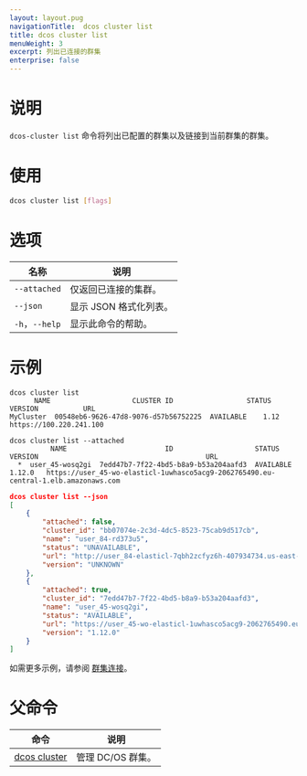 ```yaml
---
layout: layout.pug
navigationTitle:  dcos cluster list
title: dcos cluster list
menuWeight: 3
excerpt: 列出已连接的群集
enterprise: false
---
```


# 说明
`dcos-cluster list` 命令将列出已配置的群集以及链接到当前群集的群集。

# 使用

```bash
dcos cluster list [flags]
```



# 选项

| 名称 | 说明 |
|---------|-------------|
| `--attached` | 仅返回已连接的集群。 |
| `--json` | 显示 JSON 格式化列表。|
| `-h`，`--help` | 显示此命令的帮助。 |



# 示例

```
dcos cluster list
      NAME                    CLUSTER ID                  STATUS    VERSION           URL            
MyCluster  00548eb6-9626-47d8-9076-d57b56752225  AVAILABLE    1.12    https://100.220.241.100 
```

```
dcos cluster list --attached
          NAME                        ID                    STATUS    VERSION                                         URL                                          
  *  user_45-wosq2gi  7edd47b7-7f22-4bd5-b8a9-b53a204aafd3  AVAILABLE  1.12.0   https://user_45-wo-elasticl-1uwhasco5acg9-2062765490.eu-central-1.elb.amazonaws.com 
```

```json
dcos cluster list --json
[
    {
        "attached": false,
        "cluster_id": "bb07074e-2c3d-4dc5-8523-75cab9d517cb",
        "name": "user_84-rd373u5",
        "status": "UNAVAILABLE",
        "url": "http://user_84-elasticl-7qbh2zcfyz6h-407934734.us-east-1.elb.amazonaws.com",
        "version": "UNKNOWN"
    },
    {
        "attached": true,
        "cluster_id": "7edd47b7-7f22-4bd5-b8a9-b53a204aafd3",
        "name": "user_45-wosq2gi",
        "status": "AVAILABLE",
        "url": "https://user_45-wo-elasticl-1uwhasco5acg9-2062765490.eu-central-1.elb.amazonaws.com",
        "version": "1.12.0"
    }
]
```

如需更多示例，请参阅 [群集连接](/cn/1.12/administering-clusters/multiple-clusters/cluster-connections/)。

# 父命令

| 命令 | 说明 |
|---------|-------------|
|  [dcos cluster](/cn/1.12/cli/command-reference/dcos-cluster/) | 管理 DC/OS 群集。 |